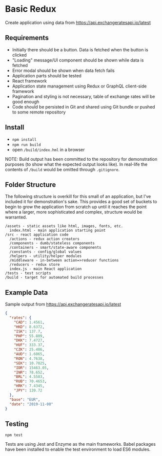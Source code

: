 # Basic Redux

Create application using data from https://api.exchangeratesapi.io/latest


## Requirements

- Initially there should be a button. Data is fetched when the button is clicked
- "Loading" message/UI component should be shown while data is fetched
- Error modal should be shown when data fetch fails
- Application parts should be tested
- React framework
- Application state management using Redux or GraphQL client-side framework
- Pagination and styling is not necessary, table of exchange rates will be good enough
- Code should be persisted in Git and shared using Git bundle or pushed to some remote repository


## Install

- `npm install`
- `npm run build`
- open `/build/index.hml` in a browser

NOTE: Build output has been committed to the repository for demonstration
purposes (to show what the expected output looks like). In real-life the
contents of `/build` would be omitted through `.gitignore`.


## Folder Structure

The following structure is overkill for this small of an application, but I've
included it for demonstration's sake. This provides a good set of buckets to
begin to grow the application from scratch up until it reaches the point where
a larger, more sophisticated and complex, structure would be warranted.

```
/assets - static assets like html, images, fonts, etc.
  index.html - main application starting point
/src - react application code
  /actions - redux action creators
  /components - dumb/stateless components
  /containers - smart/state-aware components
  /constants - config/global values
  /helpers - utility/helper modules
  /middleware - in-between action=>reducer functions
  /reducers - redux store
  index.js - main React application
/tests - test scripts
/build - target for automated build processes
```


## Example Data

Sample output from https://api.exchangeratesapi.io/latest

```json
{
  "rates": {
    "CAD": 1.4561,
    "HKD": 8.6372,
    "ISK": 137.7,
    "PHP": 55.809,
    "DKK": 7.4727,
    "HUF": 333.37,
    "CZK": 25.486,
    "AUD": 1.6065,
    "RON": 4.7638,
    "SEK": 10.7025,
    "IDR": 15463.05,
    "INR": 78.652,
    "BRL": 4.5583,
    "RUB": 70.4653,
    "HRK": 7.4345,
    "JPY": 120.72    
  },
  "base": "EUR",
  "date": "2019-11-08"
}
```


## Testing

`npm test`

Tests are using Jest and Enzyme as the main frameworks. Babel packages have been
installed to enable the test environment to load ES6 modules.
